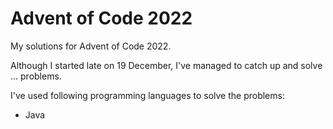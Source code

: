 # Advent of Code 2022
My solutions for Advent of Code 2022.

Although I started late on 19 December, I've managed to catch up and solve ... problems.

I've used following programming languages to solve the problems:
- Java
